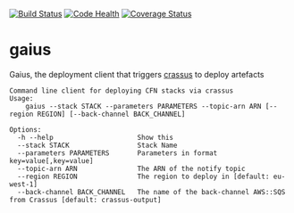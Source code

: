 [![Build Status](https://travis-ci.org/ImmobilienScout24/gaius.svg)](https://travis-ci.org/ImmobilienScout24/gaius)
[![Code Health](https://landscape.io/github/ImmobilienScout24/gaius/master/landscape.svg?style=flat)](https://landscape.io/github/ImmobilienScout24/gaius/master)
[![Coverage Status](https://coveralls.io/repos/ImmobilienScout24/gaius/badge.svg?branch=master&service=github)](https://coveralls.io/github/ImmobilienScout24/gaius?branch=master)
# gaius
Gaius, the deployment client that triggers [crassus](https://github.com/ImmobilienScout24/crassus)  to deploy artefacts

```
Command line client for deploying CFN stacks via crassus
Usage:
    gaius --stack STACK --parameters PARAMETERS --topic-arn ARN [--region REGION] [--back-channel BACK_CHANNEL]

Options:
  -h --help                     Show this
  --stack STACK                 Stack Name
  --parameters PARAMETERS       Parameters in format key=value[,key=value]
  --topic-arn ARN               The ARN of the notify topic
  --region REGION               The region to deploy in [default: eu-west-1]
  --back-channel BACK_CHANNEL   The name of the back-channel AWS::SQS from Crassus [default: crassus-output]
```
